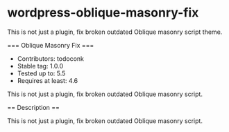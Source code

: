 # wordpress-oblique-masonry-fix
This is not just a plugin, fix broken outdated Oblique masonry script theme.

=== Oblique Masonry Fix ===

- Contributors: todoconk
- Stable tag: 1.0.0
- Tested up to: 5.5
- Requires at least: 4.6

This is not just a plugin, fix broken outdated Oblique masonry script.

== Description ==

This is not just a plugin, fix broken outdated Oblique masonry script.

